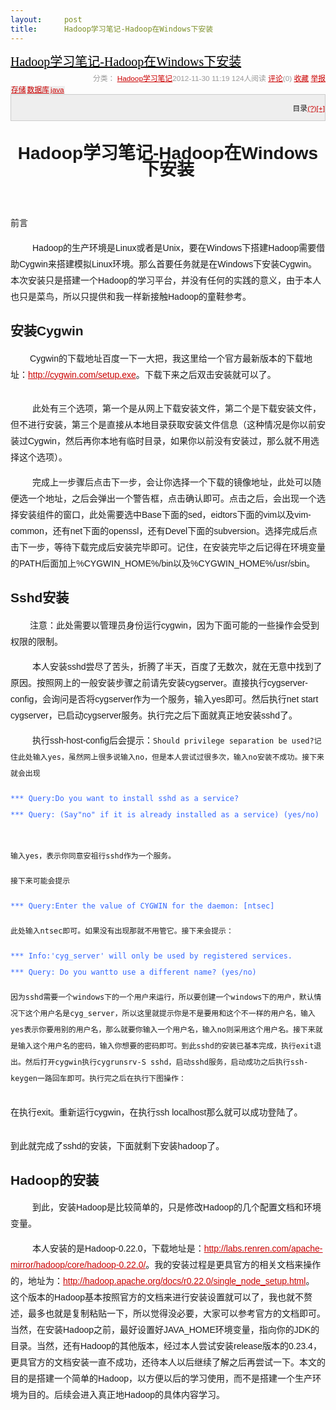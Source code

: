 ```yaml
---
layout:     post
title:      Hadoop学习笔记-Hadoop在Windows下安装
---
```

<div id="article_content" class="article_content clearfix csdn-tracking-statistics" data-pid="blog" data-mod="popu_307" data-dsm="post">
								            <link rel="stylesheet" href="https://csdnimg.cn/release/phoenix/template/css/ck_htmledit_views-f76675cdea.css">
						<div class="htmledit_views" id="content_views">
                
<div class="article_title" style="font-size:20px;line-height:30px;font-family:'Microsoft YaHei';">
<h3 style="display:inline;font-weight:normal;font-size:20px;vertical-align:middle;">
<span class="link_title"><a href="http://blog.csdn.net/jdream314/article/details/8242617" rel="nofollow" style="color:rgb(0,0,0);">Hadoop学习笔记-Hadoop在Windows下安装</a></span></h3>
</div>
<div class="article_manage" style="color:rgb(153,153,153);font-size:11.818181991577148px;line-height:24px;font-family:Arial;text-align:right;">
<span class="link_categories">分类： <a href="http://blog.csdn.net/JDream314/article/category/1289537" rel="nofollow" style="color:rgb(202,0,0);">Hadoop学习笔记</a></span><span class="link_postdate">2012-11-30
 11:19</span> <span class="link_view" title="阅读次数">124人阅读</span> <span class="link_comments" title="评论次数"><a href="http://blog.csdn.net/jdream314/article/details/8242617#comments" rel="nofollow" style="color:rgb(202,0,0);">评论</a>(0)</span> <span class="link_collect"><a href="" rel="nofollow" title="收藏" style="color:rgb(202,0,0);">收藏</a></span> <span class="link_report"><a href="http://blog.csdn.net/jdream314/article/details/8242617#report" rel="nofollow" title="举报" style="color:rgb(202,0,0);">举报</a></span></div>
<div class="tag2box" style="font-family:Arial, Console, Verdana, 'Courier New';font-size:11.818181991577148px;">
<a href="http://blog.csdn.net/tag/details.html?tag=%E5%AD%98%E5%82%A8" rel="nofollow" style="color:rgb(202,0,0);display:inline-block;line-height:11.818181991577148px;border:1px solid rgb(238,238,238);background-color:rgb(238,238,238);">存储</a><a href="http://blog.csdn.net/tag/details.html?tag=%E6%95%B0%E6%8D%AE%E5%BA%93" rel="nofollow" style="color:rgb(202,0,0);display:inline-block;line-height:11.818181991577148px;border:1px solid rgb(238,238,238);background-color:rgb(238,238,238);">数据库</a><a href="http://blog.csdn.net/tag/details.html?tag=java" rel="nofollow" style="color:rgb(202,0,0);display:inline-block;line-height:11.818181991577148px;border:1px solid rgb(238,238,238);background-color:rgb(238,238,238);">java</a></div>
<div style="font-family:Arial, Console, Verdana, 'Courier New';font-size:11.818181991577148px;clear:both;">
</div>
<div style="font-family:Arial, Console, Verdana, 'Courier New';font-size:11.818181991577148px;border:1px solid rgb(204,204,204);background-color:rgb(238,238,238);min-width:200px;">
<p style="text-align:right;">
<span>目录<a href="http://blog.csdn.net/jdream314/article/details/8242617#" rel="nofollow" title="系统根据文章中H1到H6标签自动生成文章目录" style="color:rgb(202,0,0);">(?)</a></span><a href="http://blog.csdn.net/jdream314/article/details/8242617#" rel="nofollow" title="展开" style="color:rgb(202,0,0);">[+]</a></p>
</div>
<div style="font-family:Arial, Console, Verdana, 'Courier New';font-size:11.818181991577148px;clear:both;">
</div>
<div id="article_content" class="article_content" style="font-size:14px;line-height:26px;font-family:Arial;">
<h1 align="center"><a name="t0" style="color:rgb(202,0,0);"></a>Hadoop学习笔记-Hadoop在Windows下安装</h1>
<p>
<br></p>
<p>
</p>
<p>
前言</p>
<p>
         Hadoop的生产环境是Linux或者是Unix，要在Windows下搭建Hadoop需要借助Cygwin来搭建模拟Linux环境。那么首要任务就是在Windows下安装Cygwin。本次安装只是搭建一个Hadoop的学习平台，并没有任何的实践的意义，由于本人也只是菜鸟，所以只提供和我一样新接触Hadoop的童鞋参考。</p>
<p>
</p>
<h2><a name="t1" style="color:rgb(202,0,0);"></a>安装Cygwin</h2>
        Cygwin的下载地址百度一下一大把，我这里给一个官方最新版本的下载地址：<a href="http://cygwin.com/setup.exe" rel="nofollow" style="color:rgb(202,0,0);">http://cygwin.com/setup.exe</a>。下载下来之后双击安装就可以了。
<p>
</p>
<p align="center">
<img src="http://img.my.csdn.net/uploads/201211/30/1354245243_9934.jpg" alt="" style="border:none;"></p>
<p align="left">
</p>
<p align="left">
         此处有三个选项，第一个是从网上下载安装文件，第二个是下载安装文件，但不进行安装，第三个是直接从本地目录获取安装文件信息（这种情况是你以前安装过Cygwin，然后再你本地有临时目录，如果你以前没有安装过，那么就不用选择这个选项）。</p>
<p align="left">
         完成上一步骤后点击下一步，会让你选择一个下载的镜像地址，此处可以随便选一个地址，之后会弹出一个警告框，点击确认即可。点击之后，会出现一个选择安装组件的窗口，此处需要选中Base下面的sed，eidtors下面的vim以及vim-common，还有net下面的openssl，还有Devel下面的subversion。选择完成后点击下一步，等待下载完成后安装完毕即可。记住，在安装完毕之后记得在环境变量的PATH后面加上%CYGWIN_HOME%/bin以及%CYGWIN_HOME%/usr/sbin。</p>
<p align="left">
</p>
<h2><a name="t2" style="color:rgb(202,0,0);"></a>Sshd安装</h2>
<p>
</p>
<p>
        注意：此处需要以管理员身份运行cygwin，因为下面可能的一些操作会受到权限的限制。</p>
<p>
         本人安装sshd尝尽了苦头，折腾了半天，百度了无数次，就在无意中找到了原因。按照网上的一般安装步骤之前请先安装cygserver。直接执行cygserver-config，会询问是否将cygserver作为一个服务，输入yes即可。然后执行net start cygserver，已启动cygserver服务。执行完之后下面就真正地安装sshd了。</p>
<p>
         执行ssh-host-config后会提示：<code>Should privilege separation be used?</code><code>记住此处输入yes，虽然网上很多说输入no，但是本人尝试过很多次，输入no安装不成功。接下来就会出现</code></p>
<p>
<span style="color:rgb(51,102,255);"><code>*** Query:Do you want to install sshd as a service?</code><br><code>*** Query: (Say"no" if it is already installed as a service) (yes/no)  </code></span></p>
<p>
<code>输入yes，表示你同意安祖行sshd作为一个服务。</code></p>
<p>
<code>接下来可能会提示</code></p>
<p>
<span style="color:rgb(51,102,255);"><code>*** Query:Enter the value of CYGWIN for the daemon: [ntsec]</code></span></p>
<p>
<code>此处输入ntsec即可。如果没有出现那就不用管它。接下来会提示：</code></p>
<p>
<span style="color:rgb(51,102,255);"><code>*** Info:'cyg_server' will only be used by registered services.</code><br><code>*** Query: Do you wantto use a different name? (yes/no)</code></span></p>
<code>因为sshd需要一个windows下的一个用户来运行，所以要创建一个windows下的用户，默认情况下这个用户名是cyg_server，所以这里就提示你是不是要用和这个不一样的用户名，输入yes表示你要用别的用户名，那么就要你输入一个用户名，输入no则采用这个用户名。接下来就是输入这个用户名的密码，输入你想要的密码即可。到此sshd的安装已基本完成，执行exit退出。然后打开cygwin执行cygrunsrv-S sshd，启动sshd服务，启动成功之后执行ssh-keygen一路回车即可。执行完之后在执行下图操作：</code>
<p align="center">
<img src="http://img.my.csdn.net/uploads/201211/30/1354245396_8138.jpg" alt="" style="border:none;"></p>
<p align="left">
</p>
<p align="left">
在执行exit。重新运行cygwin，在执行ssh localhost那么就可以成功登陆了。</p>
<div align="center"><img src="http://img.my.csdn.net/uploads/201211/30/1354245952_3998.jpg" alt="" style="border:none;"><br></div>
<p align="left">
到此就完成了sshd的安装，下面就剩下安装hadoop了。</p>
<p align="left">
</p>
<h2><a name="t3" style="color:rgb(202,0,0);"></a>Hadoop的安装</h2>
<p>
</p>
<p>
         到此，安装Hadoop是比较简单的，只是修改Hadoop的几个配置文档和环境变量。</p>
<p>
         本人安装的是Hadoop-0.22.0，下载地址是：<a href="http://labs.renren.com/apache-mirror/hadoop/core/hadoop-0.22.0/" rel="nofollow" style="color:rgb(202,0,0);">http://labs.renren.com/apache-mirror/hadoop/core/hadoop-0.22.0/</a>。我的安装过程是更具官方的相关文档来操作的，地址为：<a href="http://hadoop.apache.org/docs/r0.22.0/single_node_setup.html" rel="nofollow" style="color:rgb(202,0,0);">http://hadoop.apache.org/docs/r0.22.0/single_node_setup.html</a>。
 这个版本的Hadoop基本按照官方的文档来进行安装设置就可以了，我也就不赘述，最多也就是复制粘贴一下，所以觉得没必要，大家可以参考官方的文档即可。当然，在安装Hadoop之前，最好设置好JAVA_HOME环境变量，指向你的JDK的目录。当然，还有Hadoop的其他版本，经过本人尝试安装release版本的0.23.4，更具官方的文档安装一直不成功，还待本人以后继续了解之后再尝试一下。本文的目的是搭建一个简单的Hadoop，以方便以后的学习使用，而不是搭建一个生产环境为目的。后续会进入真正地Hadoop的具体内容学习。</p>
</div>
            </div>
                </div>